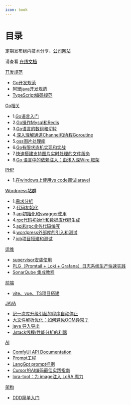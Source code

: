 ```yaml
---
icon: book
---
```


# 目录

定期发布组内技术分享，[公司网站](https://www.kakaclo.com)

请查看 [在线文档](https://kakaclo.gitbook.io/kakclo-open-wiki)



[开发规范](broken-reference)

* [Go开发规范](kai-fa-gui-fan/go-kai-fa-gui-fan.md)
* [阿里java开发规范](kai-fa-gui-fan/a-li-java-kai-fa-gui-fan.md)
* [TypeScript编码规范](kai-fa-gui-fan/typescript-bian-ma-gui-fan.md)

[Go相关](broken-reference)

* 1.[Go语言入门](go/go-yu-yan-ru-men-zhi-nan.md)
* 2.[Go操作Mysql和Redis](go/go-cao-zuo-mysql-he-redis.md)
* 3.[Go语言的数组和切片](go/go-yu-yan-de-shu-zu-he-qie-pian.md)
* 4.[深入理解通道Channel和协程Goroutine](go/shen-ru-li-jie-tong-dao-channel-he-xie-cheng-goroutine.md)
* 5.[oss图片处理库](go/oss-tu-pian-chu-li-ku.md)
* 6.[Go有限状态机实现和实战](go/go-you-xian-zhuang-tai-ji-shi-xian-he-shi-zhan.md)
* 7.[快速搭建支持图片实时处理的文件服务](go/kuai-su-da-jian-zhi-chi-tu-pian-shi-shi-chu-li-de-wen-jian-fu-wu.md)
* 8.[Go 语言中的依赖注入：由浅入深Wire 框架](go/go-yu-yan-zhong-de-yi-lai-zhu-ru-you-qian-ru-shen-wire-kuang-jia.md)

[PHP](broken-reference)

* 1.[在windows上使用vs code调试laravel](php/zai-windows-shang-shi-yong-visual-studio-code-tiao-shi-laravel-10.md)

[Wordpress站群](broken-reference)

* 1.[需求分析](wordpress-zhan-qun/xu-qiu-fen-xi.md)
* 2.[代码初始化](wordpress-zhan-qun/dai-ma-chu-shi-hua.md)
* 3.[api初始化和swagger使用](wordpress-zhan-qun/api-chu-shi-hua-he-swagger-shi-yong.md)
* 4.[rpc代码初始化和数据库代码生成](wordpress-zhan-qun/rpc-dai-ma-chu-shi-hua-he-shu-ju-ku-dai-ma-sheng-cheng.md)
* 5.[api和rpc业务代码编写](wordpress-zhan-qun/api-he-rpc-ye-wu-dai-ma-bian-xie.md)
* 6.[wordpress外部库的引入和测试](wordpress-zhan-qun/wordpress-wai-bu-ku-de-yin-ru-he-ce-shi.md)
* 7.[job项目搭建和测试](wordpress-zhan-qun/job-xiang-mu-da-jian-he-ce-shi.md)

[运维](broken-reference)

* [supervisor安装使用](yun-wei/supervisor-an-zhuang-shi-yong.md)
* [PLG（Promtail + Loki + Grafana）日志系统生产快速实践](yun-wei/plgpromtail-+-loki-+-grafana-ri-zhi-xi-tong-sheng-chan-kuai-su-shi-jian.md)
* [SonarQube 集成教程](sonarqube-ji-cheng-jiao-cheng.md)

[前端](broken-reference)

* [vite、vue、TS项目搭建](vitevue3ts-xiang-mu/vitevue3ts-xiang-mu-da-jian.md)

[JAVA](broken-reference)

* [记一次库升级引起的程序自动停止](java/ji-yi-ci-ku-ban-ben-sheng-ji-yin-qi-cheng-xu-zi-dong-ting-zhi.md)
* [大文件解析优化：如何避免OOM异常？](java/da-wen-jian-jie-xi-you-hua-ru-he-bi-mian-oom-yi-chang.md)
* [java 导入导出](java-bao-biao-dao-ru-dao-chu-xiang-guan/)
* [Jstack线程/性能分析的利器](jstack-xian-cheng-xing-neng-fen-xi-de-li-qi.md)

[AI](broken-reference)

* [ComfyUI API Documentation](ai/comfyui-api-documentation.md)
* [Prompt工程](prompt-gong-cheng.md)
* [LangGpt prompt样例](langgpt-prompt-yang-li.md)
* [Cursor的AI编码最佳实践指南](cursor-de-ai-bian-ma-zui-jia-shi-jian-zhi-nan.md)
* [lora-tool：为 image注入 LoRA 魔力](loratool-wei-image-zhu-ru-lora-mo-li.md)

[架构](broken-reference)

* [DDD简单入门](jia-gou/ddd-jian-dan-ru-men.md)
